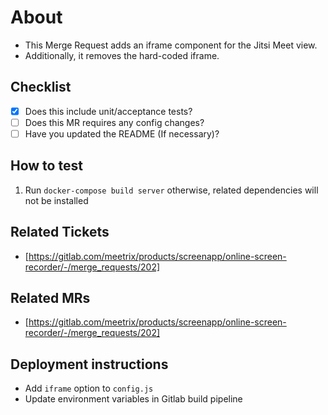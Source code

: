 # About

- This Merge Request adds an iframe component for the Jitsi Meet view.
- Additionally, it removes the hard-coded iframe.

## Checklist

- [x] Does this include unit/acceptance tests?
- [ ] Does this MR requires any config changes?
- [ ] Have you updated the README (If necessary)?

## How to test

1. Run `docker-compose build server` otherwise, related dependencies will not be installed

## Related Tickets

- [https://gitlab.com/meetrix/products/screenapp/online-screen-recorder/-/merge_requests/202]

## Related MRs

- [https://gitlab.com/meetrix/products/screenapp/online-screen-recorder/-/merge_requests/202]

## Deployment instructions

- Add `iframe` option to `config.js`
- Update environment variables in Gitlab build pipeline
